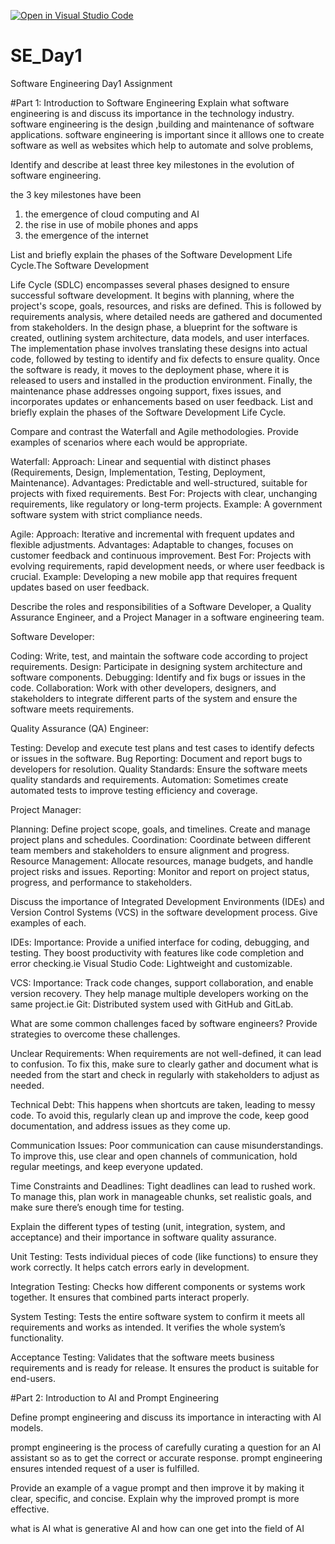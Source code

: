 [![Open in Visual Studio Code](https://classroom.github.com/assets/open-in-vscode-2e0aaae1b6195c2367325f4f02e2d04e9abb55f0b24a779b69b11b9e10269abc.svg)](https://classroom.github.com/online_ide?assignment_repo_id=15564647&assignment_repo_type=AssignmentRepo)
# SE_Day1
Software Engineering Day1 Assignment

#Part 1: Introduction to Software Engineering
Explain what software engineering is and discuss its importance in the technology industry.
software engineering is the design ,building and maintenance of software applications. software engineering is important since it alllows one to create software as well as websites which help to automate and solve problems,

Identify and describe at least three key milestones in the evolution of software engineering.

the 3 key milestones have been
1. the emergence of cloud computing and AI
2. the rise in use of mobile phones and apps
3. the emergence of the internet

List and briefly explain the phases of the Software Development Life Cycle.The Software Development 

Life Cycle (SDLC) encompasses several phases designed to ensure successful software development. It begins with planning, where the project's scope, goals, resources, and risks are defined. This is followed by requirements analysis, where detailed needs are gathered and documented from stakeholders. In the design phase, a blueprint for the software is created, outlining system architecture, data models, and user interfaces. The implementation phase involves translating these designs into actual code, followed by testing to identify and fix defects to ensure quality. Once the software is ready, it moves to the deployment phase, where it is released to users and installed in the production environment. Finally, the maintenance phase addresses ongoing support, fixes issues, and incorporates updates or enhancements based on user feedback.
List and briefly explain the phases of the Software Development Life Cycle.


Compare and contrast the Waterfall and Agile methodologies. Provide examples of scenarios where each would be appropriate.


Waterfall:
Approach: Linear and sequential with distinct phases (Requirements, Design, Implementation, Testing, Deployment, Maintenance).
Advantages: Predictable and well-structured, suitable for projects with fixed requirements.
Best For: Projects with clear, unchanging requirements, like regulatory or long-term projects.
Example: A government software system with strict compliance needs.

Agile:
Approach: Iterative and incremental with frequent updates and flexible adjustments.
Advantages: Adaptable to changes, focuses on customer feedback and continuous improvement.
Best For: Projects with evolving requirements, rapid development needs, or where user feedback is crucial.
Example: Developing a new mobile app that requires frequent updates based on user feedback.


Describe the roles and responsibilities of a Software Developer, a Quality Assurance Engineer, and a Project Manager in a software engineering team.

Software Developer:

Coding: Write, test, and maintain the software code according to project requirements.
Design: Participate in designing system architecture and software components.
Debugging: Identify and fix bugs or issues in the code.
Collaboration: Work with other developers, designers, and stakeholders to integrate different parts of the system and ensure the software meets requirements.

Quality Assurance (QA) Engineer:

Testing: Develop and execute test plans and test cases to identify defects or issues in the software.
Bug Reporting: Document and report bugs to developers for resolution.
Quality Standards: Ensure the software meets quality standards and requirements.
Automation: Sometimes create automated tests to improve testing efficiency and coverage.

Project Manager:

Planning: Define project scope, goals, and timelines. Create and manage project plans and schedules.
Coordination: Coordinate between different team members and stakeholders to ensure alignment and progress.
Resource Management: Allocate resources, manage budgets, and handle project risks and issues.
Reporting: Monitor and report on project status, progress, and performance to stakeholders.


Discuss the importance of Integrated Development Environments (IDEs) and Version Control Systems (VCS) in the software development process. Give examples of each.

IDEs:
Importance: Provide a unified interface for coding, debugging, and testing. They boost productivity with features like code completion and error checking.ie
Visual Studio Code: Lightweight and customizable.

VCS:
Importance: Track code changes, support collaboration, and enable version recovery. They help manage multiple developers working on the same project.ie
Git: Distributed system used with GitHub and GitLab.


What are some common challenges faced by software engineers? Provide strategies to overcome these challenges.

Unclear Requirements: When requirements are not well-defined, it can lead to confusion. To fix this, make sure to clearly gather and document what is needed from the start and check in regularly with stakeholders to adjust as needed.

Technical Debt: This happens when shortcuts are taken, leading to messy code. To avoid this, regularly clean up and improve the code, keep good documentation, and address issues as they come up.

Communication Issues: Poor communication can cause misunderstandings. To improve this, use clear and open channels of communication, hold regular meetings, and keep everyone updated.

Time Constraints and Deadlines: Tight deadlines can lead to rushed work. To manage this, plan work in manageable chunks, set realistic goals, and make sure there’s enough time for testing.


Explain the different types of testing (unit, integration, system, and acceptance) and their importance in software quality assurance.

Unit Testing: Tests individual pieces of code (like functions) to ensure they work correctly. It helps catch errors early in development.

Integration Testing: Checks how different components or systems work together. It ensures that combined parts interact properly.

System Testing: Tests the entire software system to confirm it meets all requirements and works as intended. It verifies the whole system’s functionality.

Acceptance Testing: Validates that the software meets business requirements and is ready for release. It ensures the product is suitable for end-users.

#Part 2: Introduction to AI and Prompt Engineering


Define prompt engineering and discuss its importance in interacting with AI models.

prompt engineering is the process of carefully curating a question for an AI assistant so as to get the correct or accurate response. prompt engineering ensures intended request of a user is fulfilled.

Provide an example of a vague prompt and then improve it by making it clear, specific, and concise. Explain why the improved prompt is more effective.

what is AI
what is generative AI and how can one get into the field of AI
